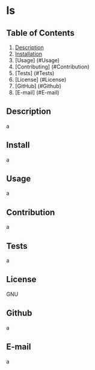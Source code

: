
# ls

## Table of Contents
1. [Description](#Description)
2. [Installation](#Install)
3. [Usage] (#Usage)
4. [Contributing] (#Contribution)
5. [Tests] (#Tests)
6. [License] (#License)
7. [GitHub] (#Github)
8. [E-mail] (#E-mail)

## Description
a

## Install
a

## Usage
a

## Contribution
a

## Tests
a

## License
GNU

## Github
a

## E-mail
a